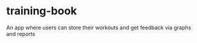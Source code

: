 # training-book
An app where users can store their workouts and get feedback via graphs and reports
